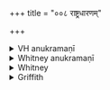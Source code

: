 +++
title = "००८ राष्ट्रधारणम्"

+++

<details><summary>VH anukramaṇī</summary>

राष्ट्रधारणम्।  
१-६ अथर्वा। १ मित्रः, पृथिवी, वरुणः, वायुः, अग्निः, २ धाता, सविता, इन्द्रः, त्वष्टा, अदितिः, ३ सोमः, सविता, आदित्यः, अग्निः, ४ विश्वे देवाः, ५-६ सांमनस्यम्।  
त्रिष्टुप्, २-३ जगती, ४ चतुष्पदा विराड् बृहतीगर्भा, ५ अनुष्टुप्।
</details>

<details><summary>Whitney anukramaṇī</summary>

[Atharvan.—māitram uta vāiśvadevam. trāiṣṭubham: 2, 6. jagatī; 4. 4-p. virāḍbṛhatīgarbhā; 5. anuṣṭubh.]
</details>



<details><summary>Whitney</summary>

### Comment
Verses 1-4 found in Pāipp. i., but defaced. The hymn is used by Kāuś. (55. 17-18; also 55. 1, note), with i. 9, 30, etc., in the ceremony of reception of a Vedic student, and, according to the schol. (10. 19, note), in that for the generation of wisdom (the comm. says, as belonging to the āyuṣya gaṇa). Verses 5 and 6 are the same with vi. 94. 1, 2, and it is vi. 94, rather than these verses here, that is used in Kāuś. 12. 5 (the comm. blunderingly prescribes the use under both passages). Verse 4 has the same pratīka as xiv. 1. 32 and one or the other of the two verses is taught in Vāit. (22. 1) as used "by Kāuśika" in the agniṣṭoma; but our Kāuś. has no such use, and it is doubtless xiv. 1. 32, 33 that he prescribes (79. 17 ff.) in the nuptial ceremonies; but the comm. reports the use here, as if it referred to vss. 4 and 5. The comm. further regards the hymn as employed by the Nakṣ. K. (18), in the āirāvatī rite, and by Pariśiṣṭa 5. 3; in both cases as an āyuṣya hymn.


### Translations
Translated: Weber, xvii. 212; Griffith, i. 90.
</details>

<details><summary>Griffith</summary>

A charm to secure the submission, love, and fidelity of kinsmen
</details>
